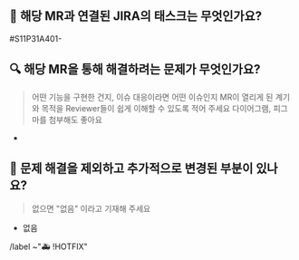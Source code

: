 ## :link: 해당 MR과 연결된 JIRA의 태스크는 무엇인가요?

#S11P31A401-

## 🔍️ 해당 MR을 통해 해결하려는 문제가 무엇인가요?

> 어떤 기능을 구현한 건지, 이슈 대응이라면 어떤 이슈인지 MR이 열리게 된 계기와 목적을 Reviewer들이 쉽게 이해할 수 있도록 적어 주세요
> 다이어그램, 피그마를 첨부해도 좋아요

- 

## 🔖 문제 해결을 제외하고 추가적으로 변경된 부분이 있나요?

> 없으면 "없음" 이라고 기재해 주세요

- 없음

/label ~"🚑️ !HOTFIX"
